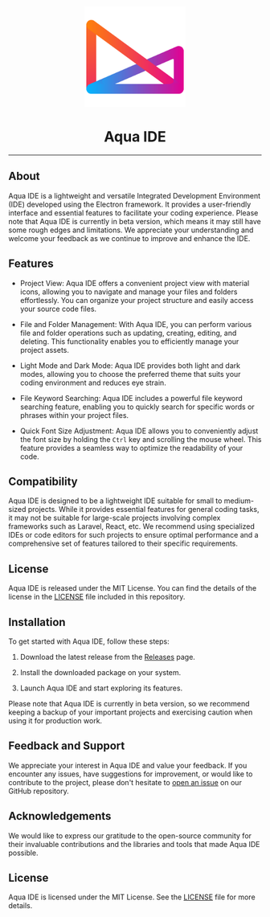 <div align="center">
  <img width="200" height="200"
    src="https://github.com/chethana101/aqua-ide/blob/main/src/renderer/assets/images/aqua-ide-logo-512.png">
  <h1>Aqua IDE</h1>
</div>

---

## About

Aqua IDE is a lightweight and versatile Integrated Development Environment (IDE) developed using the Electron framework. It provides a user-friendly interface and essential features to facilitate your coding experience. Please note that Aqua IDE is currently in beta version, which means it may still have some rough edges and limitations. We appreciate your understanding and welcome your feedback as we continue to improve and enhance the IDE.

## Features

- Project View: Aqua IDE offers a convenient project view with material icons, allowing you to navigate and manage your files and folders effortlessly. You can organize your project structure and easily access your source code files.

- File and Folder Management: With Aqua IDE, you can perform various file and folder operations such as updating, creating, editing, and deleting. This functionality enables you to efficiently manage your project assets.

- Light Mode and Dark Mode: Aqua IDE provides both light and dark modes, allowing you to choose the preferred theme that suits your coding environment and reduces eye strain.

- File Keyword Searching: Aqua IDE includes a powerful file keyword searching feature, enabling you to quickly search for specific words or phrases within your project files.

- Quick Font Size Adjustment: Aqua IDE allows you to conveniently adjust the font size by holding the `Ctrl` key and scrolling the mouse wheel. This feature provides a seamless way to optimize the readability of your code.

## Compatibility

Aqua IDE is designed to be a lightweight IDE suitable for small to medium-sized projects. While it provides essential features for general coding tasks, it may not be suitable for large-scale projects involving complex frameworks such as Laravel, React, etc. We recommend using specialized IDEs or code editors for such projects to ensure optimal performance and a comprehensive set of features tailored to their specific requirements.

## License

Aqua IDE is released under the MIT License. You can find the details of the license in the [LICENSE](LICENSE) file included in this repository.

## Installation

To get started with Aqua IDE, follow these steps:

1. Download the latest release from the [Releases](https://github.com/yourusername/aqua-ide/releases) page.

2. Install the downloaded package on your system.

3. Launch Aqua IDE and start exploring its features.

Please note that Aqua IDE is currently in beta version, so we recommend keeping a backup of your important projects and exercising caution when using it for production work.

## Feedback and Support

We appreciate your interest in Aqua IDE and value your feedback. If you encounter any issues, have suggestions for improvement, or would like to contribute to the project, please don't hesitate to [open an issue](https://github.com/chethana101/aqua-ide/issues) on our GitHub repository.

## Acknowledgements

We would like to express our gratitude to the open-source community for their invaluable contributions and the libraries and tools that made Aqua IDE possible.

## License

Aqua IDE is licensed under the MIT License. See the [LICENSE](LICENSE) file for more details.
